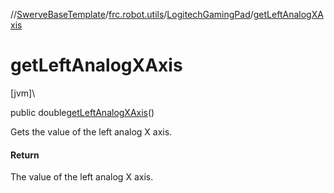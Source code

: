 //[SwerveBaseTemplate](../../../index.md)/[frc.robot.utils](../index.md)/[LogitechGamingPad](index.md)/[getLeftAnalogXAxis](get-left-analog-x-axis.md)

# getLeftAnalogXAxis

[jvm]\

public double[getLeftAnalogXAxis](get-left-analog-x-axis.md)()

Gets the value of the left analog X axis.

#### Return

The value of the left analog X axis.
